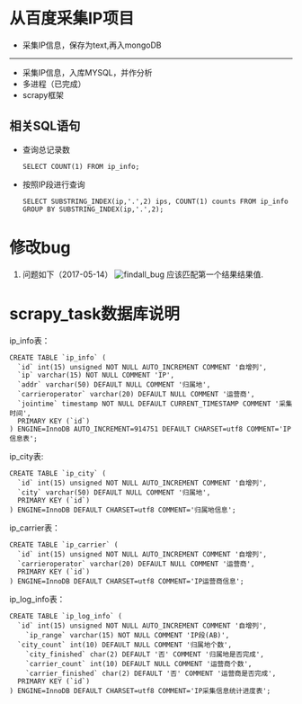 # 从百度采集IP项目 #

- 采集IP信息，保存为text,再入mongoDB

----------


- 采集IP信息，入库MYSQL，并作分析
- 多进程（已完成）
- scrapy框架


## 相关SQL语句 ##
- 查询总记录数

    `SELECT COUNT(1) FROM ip_info;`

- 按照IP段进行查询

    `SELECT SUBSTRING_INDEX(ip,'.',2) ips, COUNT(1) counts FROM ip_info 
GROUP BY SUBSTRING_INDEX(ip,'.',2);`

# 修改bug #
1. 问题如下（2017-05-14）
![findall_bug](http://i.imgur.com/UjBH0PY.png)
应该匹配第一个结果结果值.


# scrapy_task数据库说明 #

ip_info表：
    
	CREATE TABLE `ip_info` (
	  `id` int(15) unsigned NOT NULL AUTO_INCREMENT COMMENT '自增列',
	  `ip` varchar(15) NOT NULL COMMENT 'IP',
	  `addr` varchar(50) DEFAULT NULL COMMENT '归属地',
	  `carrieroperator` varchar(20) DEFAULT NULL COMMENT '运营商',
	  `jointime` timestamp NOT NULL DEFAULT CURRENT_TIMESTAMP COMMENT '采集时间',
	  PRIMARY KEY (`id`)
	) ENGINE=InnoDB AUTO_INCREMENT=914751 DEFAULT CHARSET=utf8 COMMENT='IP信息表';


ip_city表:

	CREATE TABLE `ip_city` (
	  `id` int(15) unsigned NOT NULL AUTO_INCREMENT COMMENT '自增列',
	  `city` varchar(50) DEFAULT NULL COMMENT '归属地',
	  PRIMARY KEY (`id`)
	) ENGINE=InnoDB DEFAULT CHARSET=utf8 COMMENT='归属地信息';

ip_carrier表：
	
	CREATE TABLE `ip_carrier` (
	  `id` int(15) unsigned NOT NULL AUTO_INCREMENT COMMENT '自增列',
	  `carrieroperator` varchar(20) DEFAULT NULL COMMENT '运营商',
	  PRIMARY KEY (`id`)
	) ENGINE=InnoDB DEFAULT CHARSET=utf8 COMMENT='IP运营商信息';

ip_log_info表：

	CREATE TABLE `ip_log_info` (
	  `id` int(15) unsigned NOT NULL AUTO_INCREMENT COMMENT '自增列',
		`ip_range` varchar(15) NOT NULL COMMENT 'IP段(AB)',
	  `city_count` int(10) DEFAULT NULL COMMENT '归属地个数',
		`city_finished` char(2) DEFAULT '否' COMMENT '归属地是否完成',
		`carrier_count` int(10) DEFAULT NULL COMMENT '运营商个数',
		`carrier_finished` char(2) DEFAULT '否' COMMENT '运营商是否完成',
	  PRIMARY KEY (`id`)
	) ENGINE=InnoDB DEFAULT CHARSET=utf8 COMMENT='IP采集信息统计进度表';
